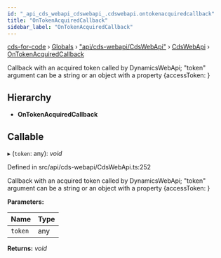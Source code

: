 ```yaml
---
id: "_api_cds_webapi_cdswebapi_.cdswebapi.ontokenacquiredcallback"
title: "OnTokenAcquiredCallback"
sidebar_label: "OnTokenAcquiredCallback"
---
```


[cds-for-code](../index.md) › [Globals](../globals.md) › ["api/cds-webapi/CdsWebApi"](../modules/_api_cds_webapi_cdswebapi_.md) › [CdsWebApi](../modules/_api_cds_webapi_cdswebapi_.cdswebapi.md) › [OnTokenAcquiredCallback](_api_cds_webapi_cdswebapi_.cdswebapi.ontokenacquiredcallback.md)

Callback with an acquired token called by DynamicsWebApi; "token" argument can be a string or an object with a property {accessToken: <token>}

## Hierarchy

* **OnTokenAcquiredCallback**

## Callable

▸ (`token`: any): *void*

Defined in src/api/cds-webapi/CdsWebApi.ts:252

Callback with an acquired token called by DynamicsWebApi; "token" argument can be a string or an object with a property {accessToken: <token>}

**Parameters:**

Name | Type |
------ | ------ |
`token` | any |

**Returns:** *void*
